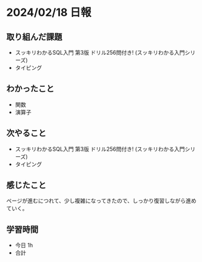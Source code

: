 # 2024/02/18 日報

## 取り組んだ課題
- スッキリわかるSQL入門 第3版 ドリル256問付き! (スッキリわかる入門シリーズ)
- タイピング

## わかったこと
- 関数
- 演算子

## 次やること
- スッキリわかるSQL入門 第3版 ドリル256問付き! (スッキリわかる入門シリーズ)
- タイピング

## 感じたこと
ページが進むにつれて、少し複雑になってきたので、しっかり復習しながら進めていく。

## 学習時間
- 今日 1h
- 合計 
